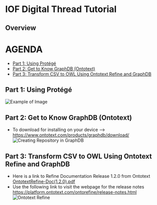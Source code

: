 # IOF Digital Thread Tutorial
## Overview

# AGENDA
- [Part 1: Using Protégé](#part-1:-using-protégé)
- [Part 2: Get to Know GraphDB (Ontotext)](#Part-2:-Get-to-Know-GraphDB-(Ontotext))
- [Part 3: Transform CSV to OWL Using Ontotext Refine and GraphDB](#Part-3:-Transform-CSV-to-OWL-Using-Ontotext-Refine-and-GraphDB)




## Part 1: Using Protégé

![Example of Image](https://github.com/ohio-ontology/IOF-DigitalThread-Tutorial/assets/60668676/0daa33d9-223d-445d-b1ad-883d5003b900)

## Part 2: Get to Know GraphDB (Ontotext)
- To download for installing on your device --> https://www.ontotext.com/products/graphdb/download/
![Creating Repository in GraphDB](https://github.com/ohio-ontology/IOF-DigitalThread-Tutorial/assets/60668676/457e13ef-6881-4624-9433-e6749f6a01f4)

## Part 3: Transform CSV to OWL Using Ontotext Refine and GraphDB
- Here is a link to Refine Documentation Release 1.2.0 from Ontotext [OntotextRefine-Doc(1.2.0).pdf](https://github.com/ohio-ontology/IOF-DigitalThread-Tutorial/files/14017364/OntotextRefine-Doc.1.2.0.pdf)
- Use the following link to visit the webpage for the release notes https://platform.ontotext.com/ontorefine/release-notes.html
![Ontotext Refine](https://github.com/ohio-ontology/IOF-DigitalThread-Tutorial/assets/60668676/e0a19878-4be3-4e8a-94e6-5f89ab13cf0f)
